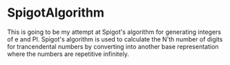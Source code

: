 # SpigotAlgorithm
This is going to be my attempt at Spigot's algorithm for generating integers of e and PI. Spigot's algorithm is used to calculate the N'th number of digits for trancendental numbers by converting into another base representation where the numbers are repetitive infinitely.
